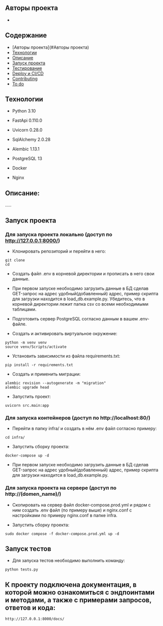 

## Авторы проекта

- [](https://github.com/)

## Содержание
- [Авторы проекта](#Авторы проекта)
- [Технологии](#технологии)
- [Описание](#описание)
- [Запуск проекта](#запуск_проекта)
- [Тестирование](#тестирование)
- [Deploy и CI/CD](#deploy-и-ci/cd)
- [Contributing](#contributing)
- [To do](#to-do)

## Технологии
- Python 3.10
- FastApi 0.110.0
- Uvicorn 0.28.0
- SqlAlchemy 2.0.28
- Alembic 1.13.1

- PostgreSQL 13
- Docker
- Nginx

## Описание:
.....

## Запуск проекта

### Для запуска проекта локально (доступ по http://127.0.0.1:8000/)

- Клонировать репозиторий и перейти в него:
```
git clone
cd
```

- Создать файл .env в корневой директории и прописать в него свои данные.

- При первом запуске необходимо загрузить данные в БД сделав GET-запрос на адрес удобный(добавленный) адрес, пример скрипта для загрузки находится в load_db.example.py. Убедитесь, что в корневой директории лежит папка csv со всеми необходимыми таблицами.

- Подготовить сервер PostgreSQL согласно данным в вашем .env-файле.

- Cоздать и активировать виртуальное окружение:
```
python -m venv venv
source venv/Scripts/activate
```
- Установить зависимости из файла requirements.txt:
```
pip install -r requirements.txt
```
- Создать и применить миграции:
```
alembic revision --autogenerate -m "migration"
alembic upgrade head
```
- Запустить проект:
```
uvicorn src.main:app
```

### Для запуска контейнеров (доступ по http://localhost:80/)
- Перейти в папку infra/ и создать в нём .env файл согласно примеру:
```
cd infra/
```
- Запустить сборку  проекта:
```
docker-compose up -d
```
- При первом запуске необходимо загрузить данные в БД сделав GET-запрос на адрес удобный(добавленный) адрес, пример скрипта для загрузки находится в load_db.example.py.

### Для запуска проекта на сервере (доступ по http://(domen_name)/)

- Скопировать на сервер файл docker-compose.prod.yml и рядом с ним создать .env файл (по примеру выше) и nginx.conf с настройками по примеру nginx.conf в папке infra.

- Запустить сборку  проекта:
```
sudo docker compose -f docker-compose.prod.yml up -d
```

## Запуск тестов
- Для запуска тестов необходимо выполнить команду:
```
python tests.py
```
## К проекту подключена документация, в которой можно ознакомиться с эндпоинтами и методами, а также с примерами запросов, ответов и кода:
```
http://127.0.0.1:8000/docs/
```